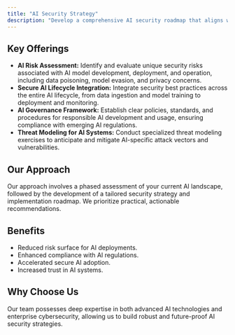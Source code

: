 ```yaml
---
title: "AI Security Strategy"
description: "Develop a comprehensive AI security roadmap that aligns with your enterprise's AI adoption journey."
---
```


## Key Offerings

*   **AI Risk Assessment:** Identify and evaluate unique security risks associated with AI model development, deployment, and operation, including data poisoning, model evasion, and privacy concerns.
*   **Secure AI Lifecycle Integration:** Integrate security best practices across the entire AI lifecycle, from data ingestion and model training to deployment and monitoring.
*   **AI Governance Framework:** Establish clear policies, standards, and procedures for responsible AI development and usage, ensuring compliance with emerging AI regulations.
*   **Threat Modeling for AI Systems:** Conduct specialized threat modeling exercises to anticipate and mitigate AI-specific attack vectors and vulnerabilities.

## Our Approach
Our approach involves a phased assessment of your current AI landscape, followed by the development of a tailored security strategy and implementation roadmap. We prioritize practical, actionable recommendations.

## Benefits
*   Reduced risk surface for AI deployments.
*   Enhanced compliance with AI regulations.
*   Accelerated secure AI adoption.
*   Increased trust in AI systems.

## Why Choose Us
Our team possesses deep expertise in both advanced AI technologies and enterprise cybersecurity, allowing us to build robust and future-proof AI security strategies.